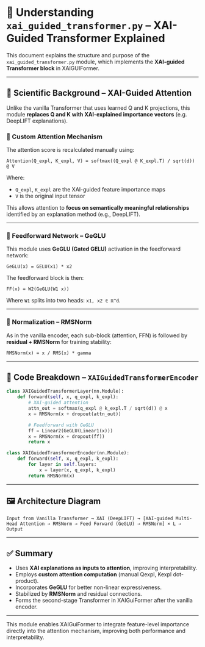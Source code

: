# 🧠 Understanding `xai_guided_transformer.py` – XAI-Guided Transformer Explained

This document explains the structure and purpose of the `xai_guided_transformer.py` module, which implements the **XAI-guided Transformer block** in XAIGUIFormer.

---

## 📌 Scientific Background – XAI-Guided Attention

Unlike the vanilla Transformer that uses learned Q and K projections, this module **replaces Q and K with XAI-explained importance vectors** (e.g. DeepLIFT explanations).

### 🔹 Custom Attention Mechanism

The attention score is recalculated manually using:

```
Attention(Q_expl, K_expl, V) = softmax((Q_expl @ K_expl.T) / sqrt(d)) @ V
```

Where:
- `Q_expl`, `K_expl` are the XAI-guided feature importance maps
- `V` is the original input tensor

This allows attention to **focus on semantically meaningful relationships** identified by an explanation method (e.g., DeepLIFT).

---

### 🔹 Feedforward Network – GeGLU

This module uses **GeGLU (Gated GELU)** activation in the feedforward network:

```
GeGLU(x) = GELU(x1) * x2
```

The feedforward block is then:

```
FF(x) = W2(GeGLU(W1 x))
```

Where `W1` splits into two heads: `x1, x2 ∈ ℝ^d`.

---

### 🔹 Normalization – RMSNorm

As in the vanilla encoder, each sub-block (attention, FFN) is followed by **residual + RMSNorm** for training stability:

```
RMSNorm(x) = x / RMS(x) * gamma
```

---

## 🧩 Code Breakdown – `XAIGuidedTransformerEncoder`

```python
class XAIGuidedTransformerLayer(nn.Module):
    def forward(self, x, q_expl, k_expl):
        # XAI-guided attention
        attn_out = softmax(q_expl @ k_expl.T / sqrt(d)) @ x
        x = RMSNorm(x + dropout(attn_out))

        # Feedforward with GeGLU
        ff = Linear2(GeGLU(Linear1(x)))
        x = RMSNorm(x + dropout(ff))
        return x
```

```python
class XAIGuidedTransformerEncoder(nn.Module):
    def forward(self, x, q_expl, k_expl):
        for layer in self.layers:
            x = layer(x, q_expl, k_expl)
        return RMSNorm(x)
```

---

## 🖼️ Architecture Diagram

```
Input from Vanilla Transformer → XAI (DeepLIFT) → [XAI-guided Multi-Head Attention → RMSNorm → Feed Forward (GeGLU) → RMSNorm] × L → Output
```

---

## ✅ Summary

- Uses **XAI explanations as inputs to attention**, improving interpretability.
- Employs **custom attention computation** (manual Qexpl, Kexpl dot-product).
- Incorporates **GeGLU** for better non-linear expressiveness.
- Stabilized by **RMSNorm** and residual connections.
- Forms the second-stage Transformer in XAIGuiFormer after the vanilla encoder.

---

This module enables XAIGuiFormer to integrate feature-level importance directly into the attention mechanism, improving both performance and interpretability.